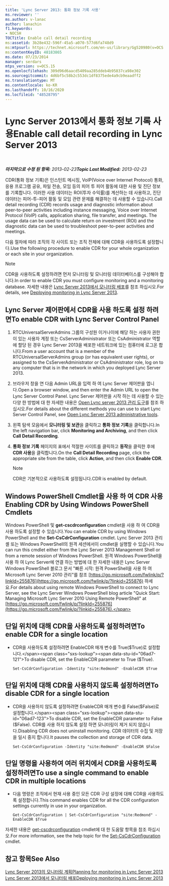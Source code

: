 ```yaml
---
title: 'Lync Server 2013: 통화 정보 기록 사용'
ms.reviewer: ''
ms.author: v-lanac
author: lanachin
f1.keywords:
- NOCSH
TOCTitle: Enable call detail recording
ms:assetid: 3b28e432-596f-45a5-a070-577d6fa748d9
ms:mtpsurl: https://technet.microsoft.com/en-us/library/Gg520980(v=OCS.15)
ms:contentKeyID: 48183865
ms.date: 07/23/2014
manager: serdars
mtps_version: v=OCS.15
ms.openlocfilehash: 309d96d6aacd5409aa285ddeb4b95837ca98e302
ms.sourcegitcommit: 4d6bf5c58b2c553dc1df8375ede4a9cb9eaadff2
ms.translationtype: MT
ms.contentlocale: ko-KR
ms.lasthandoff: 10/16/2020
ms.locfileid: "48528795"
---
```

# <a name="enable-call-detail-recording-in-lync-server-2013"></a><span data-ttu-id="06ad7-102">Lync Server 2013에서 통화 정보 기록 사용</span><span class="sxs-lookup"><span data-stu-id="06ad7-102">Enable call detail recording in Lync Server 2013</span></span>

<div data-xmlns="http://www.w3.org/1999/xhtml">

<div class="topic" data-xmlns="http://www.w3.org/1999/xhtml" data-msxsl="urn:schemas-microsoft-com:xslt" data-cs="https://msdn.microsoft.com/">

<div data-asp="https://msdn2.microsoft.com/asp">



</div>

<div id="mainSection">

<div id="mainBody">

<span> </span>

<span data-ttu-id="06ad7-103">_**마지막으로 수정 된 항목:** 2013-02-23_</span><span class="sxs-lookup"><span data-stu-id="06ad7-103">_**Topic Last Modified:** 2013-02-23_</span></span>

<span data-ttu-id="06ad7-p101">CDR(통화 정보 기록)은 인스턴트 메시징, VoIP(Voice over Internet Protocol) 통화, 응용 프로그램 공유, 파일 전송, 모임 등의 피어 투 피어 활동에 대한 사용 및 진단 정보를 기록합니다. 이러한 사용 데이터는 ROI(투자 수익률)를 계산하는 데 사용하고, 진단 데이터는 피어-투-피어 활동 및 모임 관련 문제를 해결하는 데 사용할 수 있습니다.</span><span class="sxs-lookup"><span data-stu-id="06ad7-p101">Call detail recording (CDR) records usage and diagnostic information about peer-to-peer activities including instance messaging, Voice over Internet Protocol (VoIP) calls, application sharing, file transfer, and meetings. The usage data can be used to calculate return on investment (ROI) and the diagnostic data can be used to troubleshoot peer-to-peer activities and meetings.</span></span>

<span data-ttu-id="06ad7-106">다음 절차에 따라 조직의 각 사이트 또는 조직 전체에 대해 CDR을 사용하도록 설정합니다.</span><span class="sxs-lookup"><span data-stu-id="06ad7-106">Use the following procedure to enable CDR for your whole organization or each site in your organization.</span></span>

<div>


> [!NOTE]  
> <span data-ttu-id="06ad7-107">CDR을 사용하도록 설정하려면 먼저 모니터링 및 모니터링 데이터베이스를 구성해야 합니다.</span><span class="sxs-lookup"><span data-stu-id="06ad7-107">In order to enable CDR you must configure monitoring and a monitoring database.</span></span> <span data-ttu-id="06ad7-108">자세한 내용은 <A href="lync-server-2013-deploying-monitoring.md">Lync Server 2013에서 모니터링 배포</A>를 참조 하십시오.</span><span class="sxs-lookup"><span data-stu-id="06ad7-108">For details, see <A href="lync-server-2013-deploying-monitoring.md">Deploying monitoring in Lync Server 2013</A>.</span></span>



</div>

<div>

## <a name="to-enable-cdr-with-lync-server-control-panel"></a><span data-ttu-id="06ad7-109">Lync Server 제어판에서 CDR을 사용 하도록 설정 하려면</span><span class="sxs-lookup"><span data-stu-id="06ad7-109">To enable CDR with Lync Server Control Panel</span></span>

1.  <span data-ttu-id="06ad7-110">RTCUniversalServerAdmins 그룹의 구성원 이거나이에 해당 하는 사용자 권한이 있는 사용자 계정 또는 CsServerAdministrator 또는 CsAdministrator 역할에 할당 된 경우 Lync Server 2013을 배포한 네트워크에 있는 컴퓨터에 로그온 합니다.</span><span class="sxs-lookup"><span data-stu-id="06ad7-110">From a user account that is a member of the RTCUniversalServerAdmins group (or has equivalent user rights), or assigned to the CsServerAdministrator or CsAdministrator role, log on to any computer that is in the network in which you deployed Lync Server 2013.</span></span>

2.  <span data-ttu-id="06ad7-111">브라우저 창을 연 다음 Admin URL을 입력 하 여 Lync Server 제어판을 엽니다.</span><span class="sxs-lookup"><span data-stu-id="06ad7-111">Open a browser window, and then enter the Admin URL to open the Lync Server Control Panel.</span></span> <span data-ttu-id="06ad7-112">Lync Server 제어판을 시작 하는 데 사용할 수 있는 다양 한 방법에 대 한 자세한 내용은 [Open Lync server 2013 관리 도구](lync-server-2013-open-lync-server-administrative-tools.md)를 참조 하십시오.</span><span class="sxs-lookup"><span data-stu-id="06ad7-112">For details about the different methods you can use to start Lync Server Control Panel, see [Open Lync Server 2013 administrative tools](lync-server-2013-open-lync-server-administrative-tools.md).</span></span>

3.  <span data-ttu-id="06ad7-113">왼쪽 탐색 모음에서 **모니터링 및 보관**을 클릭하고 **통화 정보 기록**을 클릭합니다.</span><span class="sxs-lookup"><span data-stu-id="06ad7-113">In the left navigation bar, click **Monitoring and Archiving**, and then click **Call Detail Recording**.</span></span>

4.  <span data-ttu-id="06ad7-114">**통화 정보 기록** 페이지의 표에서 적절한 사이트를 클릭하고 **동작**을 클릭한 후에 **CDR 사용**을 클릭합니다.</span><span class="sxs-lookup"><span data-stu-id="06ad7-114">On the **Call Detail Recording** page, click the appropriate site from the table, click **Action**, and then click **Enable CDR**.</span></span>
    
    <div>
    

    > [!NOTE]  
    > <span data-ttu-id="06ad7-115">CDR은 기본적으로 사용하도록 설정됩니다.</span><span class="sxs-lookup"><span data-stu-id="06ad7-115">CDR is enabled by default.</span></span>

    
    </div>

</div>

<div>

## <a name="enabling-cdr-by-using-windows-powershell-cmdlets"></a><span data-ttu-id="06ad7-116">Windows PowerShell Cmdlet을 사용 하 여 CDR 사용</span><span class="sxs-lookup"><span data-stu-id="06ad7-116">Enabling CDR by Using Windows PowerShell Cmdlets</span></span>

<span data-ttu-id="06ad7-117">Windows PowerShell 및 **get-cscdrconfiguration** cmdlet을 사용 하 여 CDR을 사용 하도록 설정할 수 있습니다.</span><span class="sxs-lookup"><span data-stu-id="06ad7-117">You can enable CDR by using Windows PowerShell and the **Set-CsCdrConfiguration** cmdlet.</span></span> <span data-ttu-id="06ad7-118">Lync Server 2013 관리 셸 또는 Windows PowerShell의 원격 세션에서이 cmdlet을 실행할 수 있습니다.</span><span class="sxs-lookup"><span data-stu-id="06ad7-118">You can run this cmdlet either from the Lync Server 2013 Management Shell or from a remote session of Windows PowerShell.</span></span> <span data-ttu-id="06ad7-119">원격 Windows PowerShell을 사용 하 여 Lync Server에 연결 하는 방법에 대 한 자세한 내용은 Lync Server Windows PowerShell 블로그 문서 "빠른 시작: 원격 PowerShell을 사용 하 여 Microsoft Lync Server 2010 관리"를 참조 [https://go.microsoft.com/fwlink/p/?linkId=255876](https://go.microsoft.com/fwlink/p/?linkid=255876) 하세요.</span><span class="sxs-lookup"><span data-stu-id="06ad7-119">For details about using remote Windows PowerShell to connect to Lync Server, see the Lync Server Windows PowerShell blog article "Quick Start: Managing Microsoft Lync Server 2010 Using Remote PowerShell" at [https://go.microsoft.com/fwlink/p/?linkId=255876](https://go.microsoft.com/fwlink/p/?linkid=255876).</span></span>

<div>

## <a name="to-enable-cdr-for-a-single-location"></a><span data-ttu-id="06ad7-120">단일 위치에 대해 CDR을 사용하도록 설정하려면</span><span class="sxs-lookup"><span data-stu-id="06ad7-120">To enable CDR for a single location</span></span>

  - <span data-ttu-id="06ad7-121">CDR을 사용하도록 설정하려면 EnableCDR 매개 변수를 True($True)로 설정합니다.</span><span class="sxs-lookup"><span data-stu-id="06ad7-121">To disable CDR, set the EnableCDR parameter to True ($True).</span></span>
    
        Set-CsCdrConfiguration -Identity "site:Redmond" -EnableCDR $True

</div>

<div>

## <a name="to-disable-cdr-for-a-single-location"></a><span data-ttu-id="06ad7-122">단일 위치에 대해 CDR을 사용하지 않도록 설정하려면</span><span class="sxs-lookup"><span data-stu-id="06ad7-122">To disable CDR for a single location</span></span>

  - <span data-ttu-id="06ad7-123">CDR을 사용하지 않도록 설정하려면 EnableCDR 매개 변수를 False($False)로 설정합니다.</span><span class="sxs-lookup"><span data-stu-id="06ad7-123">To disable CDR, set the EnableCDR parameter to False ($False).</span></span> <span data-ttu-id="06ad7-124">CDR를 사용 하지 않도록 설정 하면 모니터링이 제거 되지 않습니다.</span><span class="sxs-lookup"><span data-stu-id="06ad7-124">Disabling CDR does not uninstall monitoring.</span></span> <span data-ttu-id="06ad7-125">CDR 데이터의 수집 및 저장을 일시 중지 합니다.</span><span class="sxs-lookup"><span data-stu-id="06ad7-125">It pauses the collection and storage of CDR data.</span></span>
    
        Set-CsCdrConfiguration -Identity "site:Redmond" -EnableCDR $False

</div>

<div>

## <a name="to-use-a-single-command-to-enable-cdr-in-multiple-locations"></a><span data-ttu-id="06ad7-126">단일 명령을 사용하여 여러 위치에서 CDR을 사용하도록 설정하려면</span><span class="sxs-lookup"><span data-stu-id="06ad7-126">To use a single command to enable CDR in multiple locations</span></span>

  - <span data-ttu-id="06ad7-127">다음 명령은 조직에서 현재 사용 중인 모든 CDR 구성 설정에 대해 CDR을 사용하도록 설정합니다.</span><span class="sxs-lookup"><span data-stu-id="06ad7-127">This command enables CDR for all the CDR configuration settings currently in use in your organization.</span></span>
    
        Get-CsCdrConfiguration | Set-CsCdrConfiguration "site:Redmond" -EnableCDR $True

</div>

<span data-ttu-id="06ad7-128">자세한 내용은 [get-cscdrconfiguration](https://docs.microsoft.com/powershell/module/skype/Set-CsCdrConfiguration) cmdlet에 대 한 도움말 항목을 참조 하십시오.</span><span class="sxs-lookup"><span data-stu-id="06ad7-128">For more information, see the help topic for the [Set-CsCdrConfiguration](https://docs.microsoft.com/powershell/module/skype/Set-CsCdrConfiguration) cmdlet.</span></span>

</div>

<div>

## <a name="see-also"></a><span data-ttu-id="06ad7-129">참고 항목</span><span class="sxs-lookup"><span data-stu-id="06ad7-129">See Also</span></span>


[<span data-ttu-id="06ad7-130">Lync Server 2013의 모니터링 계획</span><span class="sxs-lookup"><span data-stu-id="06ad7-130">Planning for monitoring in Lync Server 2013</span></span>](lync-server-2013-planning-for-monitoring.md)  
[<span data-ttu-id="06ad7-131">Lync Server 2013에서 모니터링 배포</span><span class="sxs-lookup"><span data-stu-id="06ad7-131">Deploying monitoring in Lync Server 2013</span></span>](lync-server-2013-deploying-monitoring.md)  
  

</div>

</div>

<span> </span>

</div>

</div>

</div>

